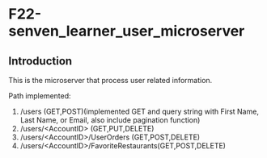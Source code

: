 # F22-senven_learner_user_microserver

## Introduction

This is the microserver that process user related information.

Path implemented:

1. /users (GET,POST)(implemented GET and query string with First Name, Last Name, or Email, also include pagination function)
2. /users/\<AccountID> (GET,PUT,DELETE)
3. /users/\<AccountID>\/UserOrders (GET,POST,DELETE)
4. /users/\<AccountID>\/FavoriteRestaurants(GET,POST,DELETE)


